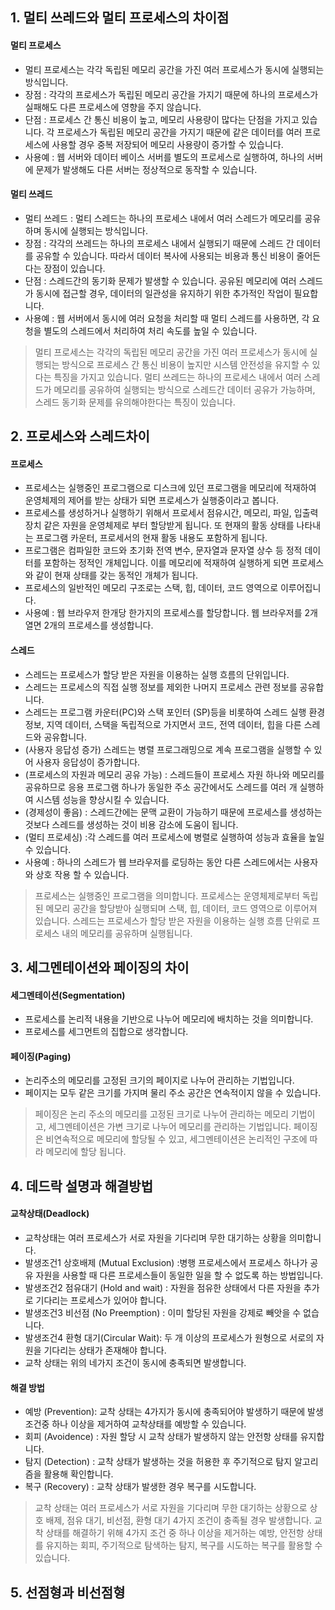 ## 1. 멀티 쓰레드와 멀티 프로세스의 차이점
#### 멀티 프로세스
- 멀티 프로세스는 각각 독립된 메모리 공간을 가진 여러 프로세스가 동시에 실행되는 방식입니다. 
- 장점 : 각각의 프로세스가 독립된 메모리 공간을 가지기 때문에 하나의 프로세스가 실패해도 다른 프로세스에 영향을 주지 않습니다.
- 단점 : 프로세스 간 통신 비용이 높고, 메모리 사용량이 많다는 단점을 가지고 있습니다. 각 프로세스가 독립된 메모리 공간을 가지기 때문에 같은 데이터를 여러 프로세스에 사용할 경우 중복 저장되어 메모리 사용량이 증가할 수 있습니다.
- 사용예 : 웹 서버와 데이터 베이스 서버를 별도의 프로세스로 실행하여, 하나의 서버에 문제가 발생해도 다른 서버는 정상적으로 동작할 수 있습니다.
#### 멀티 쓰레드 
- 멀티 쓰레드 : 멀티 스레드는 하나의 프로세스 내에서 여러 스레드가 메모리를 공유하며 동시에 실행되는 방식입니다.
- 장점 : 각각의 쓰레드는 하나의 프로세스 내에서 실행되기 때문에 스레드 간 데이터를 공유할 수 있습니다. 따라서 데이터 복사에 사용되는 비용과 통신 비용이 줄어든다는 장점이 있습니다.
- 단점 : 스레드간의 동기화 문제가 발생할 수 있습니다. 공유된 메모리에 여러 스레드가 동시에 접근할 경우, 데이터의 일관성을 유지하기 위한 추가적인 작업이 필요합니다.
- 사용예 : 웹 서버에서 동시에 여러 요청을 처리할 때 멀티 스레드를 사용하면, 각 요청을 별도의 스레드에서 처리하여 처리 속도를 높일 수 있습니다.
 
> 멀티 프로세스는 각각의 독립된 메모리 공간을 가진 여러 프로세스가 동시에 실행되는 방식으로 프로세스 간 통신 비용이 높지만 시스템 안전성을 유지할 수 있다는 특징을 가지고 있습니다.
멀티 쓰레드는 하나의 프로세스 내에서 여러 스레드가 메모리를 공유하여 실행되는 방식으로 스레드간 데이터 공유가 가능하며, 스레드 동기화 문제를 유의해야한다는 특징이 있습니다.

## 2. 프로세스와 스레드차이
#### 프로세스
- 프로세스는 실행중인 프로그램으로 디스크에 있던 프로그램을 메모리에 적재하여 운영체제의 제어를 받는 상태가 되면 프로세스가 실행중이라고 봅니다.
- 프로세스를 생성하거나 실행하기 위해서 프로세서 점유시간, 메모리, 파일, 입출력 장치 같은 자원을 운영체제로 부터 할당받게 됩니다. 또 현재의 활동 상태를 나타내는 프로그램 카운터, 프로세서의 현재 활동 내용도 포함하게 됩니다.
- 프로그램은 컴파일한 코드와 초기화 전역 변수, 문자열과 문자열 상수 등 정적 데이터를 포함하는 정적인 개체입니다. 이를 메모리에 적재하여 실행하게 되면 프로세스와 같이 현재 상태를 갖는 동적인 개체가 됩니다.
- 프로세스의 일반적인 메모리 구조로는 스택, 힙, 데이터, 코드 영역으로 이루어집니다.
- 사용예 : 웹 브라우저 한개당 한가지의 프로세스를 할당합니다. 웹 브라우저를 2개열면 2개의 프로세스를 생성합니다.
#### 스레드
- 스레드는 프로세스가 할당 받은 자원을 이용하는 실행 흐름의 단위입니다.
- 스레드는 프로세스의 직접 실행 정보를 제외한 나머지 프로세스 관련 정보를 공유합니다.
- 스레드는 프로그램 카운터(PC)와 스택 포인터 (SP)등을 비롯하여 스레드 실행 환경 정보, 지역 데이터, 스택을 독립적으로 가지면서 코드, 전역 데이터, 힙을 다른 스레드와 공유합니다.
- (사용자 응답성 증가) 스레드는 병렬 프로그래밍으로 계속 프로그램을 실행할 수 있어 사용자 응답성이 증가합니다.
- (프로세스의 자원과 메모리 공유 가능) : 스레드들이 프로세스 자원 하나와 메모리를 공유하므로 응용 프로그램 하나가 동일한 주소 공간에서도 스레드를 여러 개 실행하여 시스템 성능을 향상시킬 수 있습니다.
- (경제성이 좋음) : 스레드간에는 문맥 교환이 가능하기 때문에 프로세스를 생성하는 것보다 스레드를 생성하는 것이 비용 감소에 도움이 됩니다.
- (멀티 프로세싱) :각 스레드를 여러 프로세스에 병렬로 실행하여 성능과 효율을 높일 수 있습니다.
- 사용예 : 하나의 스레드가 웹 브라우저를 로딩하는 동안 다른 스레드에서는 사용자와 상호 작용 할 수 있습니다.

> 프로세스는 실행중인 프로그램을 의미합니다. 프로세스는 운영체제로부터 독립된 메모리 공간을 할당받아 실행되며 스택, 힙, 데이터, 코드 영역으로 이루어져 있습니다. 스레드는 프로세스가 할당 받은 자원을 이용하는 실행 흐름 단위로 프로세스 내의 메모리를 공유하며 실행됩니다.

## 3. 세그멘테이션와 페이징의 차이
#### 세그멘테이션(Segmentation)
- 프로세스를 논리적 내용을 기반으로 나누어 메모리에 배치하는 것을 의미합니다.
- 프로세스를 세그먼트의 집합으로 생각합니다.

#### 페이징(Paging)
- 논리주소의 메모리를 고정된 크기의 페이지로 나누어 관리하는 기법입니다.
- 페이지는 모두 같은 크기를 가지며 물리 주소 공간은 연속적이지 않을 수 있습니다.
> 페이징은 논리 주소의 메모리를 고정된 크기로 나누어 관리하는 메모리 기법이고, 세그멘테이션은 가변 크기로 나누어 메모리를 관리하는 기법입니다. 페이징은 비연속적으로 메모리에 할당될 수 있고, 세그멘테이션은 논리적인 구조에 따라 메모리에 할당 됩니다.

## 4. 데드락 설명과 해결방법
#### 교착상태(Deadlock)
- 교착상태는 여러 프로세스가 서로 자원을 기다리며 무한 대기하는 상황을 의미합니다.
- 발생조건1 상호배제 (Mutual Exclusion) :병행 프로세스에서 프로세스 하나가 공유 자원을 사용할 때 다른 프로세스들이 동일한 일을 할 수 없도록 하는 방법입니다. 
- 발생조건2 점유대기 (Hold and wait) : 자원을 점유한 상태에서 다른 자원을 추가로 기다리는 프로세스가 있어야 합니다.
- 발생조건3 비선점 (No Preemption) : 이미 할당된 자원을 강제로 빼앗을 수 없습니다.
- 발생조건4 환형 대기(Circular Wait): 두 개 이상의 프로세스가 원형으로 서로의 자원을 기다리는 상태가 존재해야 합니다.
- 교착 상태는 위의 네가지 조건이 동시에 충족되면 발생합니다.

#### 해결 방법
- 예방 (Prevention): 교착 상태는 4가지가 동시에 충족되어야 발생하기 때문에 발생 조건중 하나 이상을 제거하여 교착상태를 예방할 수 있습니다.
- 회피 (Avoidence) : 자원 할당 시 교착 상태가 발생하지 않는 안전항 상태를 유지합니다.
- 탐지 (Detection) : 교착 상태가 발생하는 것을 허용한 후 주기적으로 탐지 알고리즘을 활용해 확인합니다.
- 복구 (Recovery) : 교착 상태가 발생한 경우 복구를 시도합니다.
> 교착 상태는 여러 프로세스가 서로 자원을 기다리며 무한 대기하는 상황으로 상호 배제, 점유 대기, 비선점, 환형 대기 4가지 조건이 충족될 경우 발생합니다. 교착 상태를 해결하기 위해 4가지 조건 중 하나 이상을 제거하는 예방, 안전항 상태를 유지하는 회피, 주기적으로 탐색하는 탐지, 복구를 시도하는 복구를 활용할 수 있습니다. 

## 5. 선점형과 비선점형
